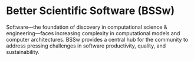 # Better Scientific Software (BSSw)

Software—the foundation of discovery in computational science & engineering—faces increasing complexity in computational models and computer architectures. BSSw provides a central hub for the community to address pressing challenges in software productivity, quality, and sustainability.

<!---
Slide1 L: blog_posts/e4s-extreme-scale-scientific-software-stack
Slide1 R: items/inclusive-naming-initiative
Slide2 L: blog_posts/experiences-from-the-2021-bssw-io-community-bof
Slide2 R: images/raw/master/Blog__0521_Icons.jpg
Slide3 L: blog_posts/blog_posts/a-gentle-introduction-to-gpu-programming
Slide3 R: images/raw/master/Blog_0521_GPU.png
Slide4 L: blog_posts/encouraging-effective-retrospective-strategies-for-team-projects
Slide4 R: items/the-10-best-practices-for-remote-software-engineering
Slide5 L: items/debugging-books-to-help-you-get-started
Slide5 R: items/an-introductory-resource-for-high-performance-computing
Slide6 L: events/webinar-mining-development-data-to-understand-and-improve-software-engineering-processes-in-hpc-projects
Slide6 R: items/keep-interest-on-technical-debt-from-sinking-your-software-project
Slide7 L: events/2021-collegeville-workshop-on-scientific-software-software-teams
Slide7 R: events/software-quality-days-conference-and-tools-fair-2022
--->



<!---
Caution: Blank line after first comment mark (or before last comment mark) causes build failure.
LCM: Saving for use again later
Slide4 L: blog_posts/when-not-to-use-agile-in-scientific-software-development
Slide4 R: images/raw/master/Blog_0221_Agile.png
--->

<!---
[Site Overview](SiteOverview.md)

[Communities Overview](CommunitiesOverview.md)

[Intro to CSE](IntroToCse.md)

[Intro to HPC](IntroToHpc.md)

--->
